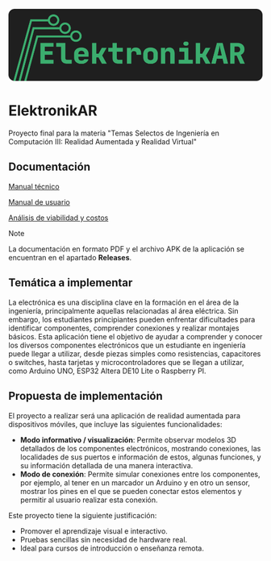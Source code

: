 ![ElektronikAR](./docs/img/banner.png)

# ElektronikAR

Proyecto final para la materia "Temas Selectos de Ingeniería en Computación III: Realidad Aumentada y Realidad Virtual"

## Documentación

[Manual técnico](./docs/TechManual.md)

[Manual de usuario](./docs/UserManual.md)

[Análisis de viabilidad y costos](./docs/FeasibilityAnalysis.md)

>[!NOTE]
>La documentación en formato PDF y el archivo APK de la aplicación se encuentran en el apartado **Releases**.

## Temática a implementar
La electrónica es una disciplina clave en la formación en el área de la ingeniería, principalmente aquellas relacionadas al área eléctrica. Sin embargo, los estudiantes principiantes pueden enfrentar dificultades para identificar componentes, comprender conexiones y realizar montajes básicos.
Esta aplicación tiene el objetivo de ayudar a comprender y conocer los diversos componentes electrónicos que un estudiante en ingeniería puede llegar a utilizar, desde piezas simples como resistencias, capacitores o switches, hasta tarjetas y microcontroladores que se llegan a utilizar, como Arduino UNO, ESP32 Altera DE10 Lite o Raspberry PI.

## Propuesta de implementación
El proyecto a realizar será una aplicación de realidad aumentada para dispositivos móviles, que incluye las siguientes funcionalidades:
- **Modo informativo / visualización**: Permite observar modelos 3D detallados de los componentes electrónicos, mostrando conexiones, las localidades de sus puertos e información de estos, algunas funciones, y su información detallada de una manera interactiva.
- **Modo de conexión**: Permite simular conexiones entre los componentes, por ejemplo, al tener en un marcador un Arduino y en otro un sensor, mostrar los pines en el que se pueden conectar estos elementos y permitir al usuario realizar esta conexión.

Este proyecto tiene la siguiente justificación:
- Promover el aprendizaje visual e interactivo.
- Pruebas sencillas sin necesidad de hardware real.
- Ideal para cursos de introducción o enseñanza remota.
